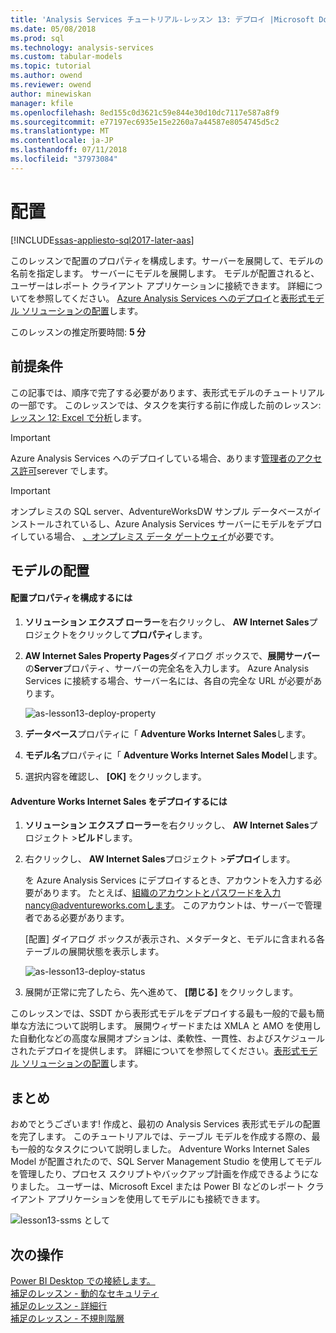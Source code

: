 ```yaml
---
title: 'Analysis Services チュートリアル-レッスン 13: デプロイ |Microsoft Docs'
ms.date: 05/08/2018
ms.prod: sql
ms.technology: analysis-services
ms.custom: tabular-models
ms.topic: tutorial
ms.author: owend
ms.reviewer: owend
author: minewiskan
manager: kfile
ms.openlocfilehash: 8ed155c0d3621c59e844e30d10dc7117e587a8f9
ms.sourcegitcommit: e77197ec6935e15e2260a7a44587e8054745d5c2
ms.translationtype: MT
ms.contentlocale: ja-JP
ms.lasthandoff: 07/11/2018
ms.locfileid: "37973084"
---
```

# <a name="deploy"></a>配置

[!INCLUDE[ssas-appliesto-sql2017-later-aas](../../includes/ssas-appliesto-sql2017-later-aas.md)]

このレッスンで配置のプロパティを構成します。サーバーを展開して、モデルの名前を指定します。 サーバーにモデルを展開します。 モデルが配置されると、ユーザーはレポート クライアント アプリケーションに接続できます。 詳細についてを参照してください。 [Azure Analysis Services へのデプロイ](https://docs.microsoft.com/azure/analysis-services/analysis-services-deploy)と[表形式モデル ソリューションの配置](../tabular-models/tabular-model-solution-deployment-ssas-tabular.md)します。  
  
このレッスンの推定所要時間: **5 分**  
  
## <a name="prerequisites"></a>前提条件  

この記事では、順序で完了する必要があります、表形式モデルのチュートリアルの一部です。 このレッスンでは、タスクを実行する前に作成した前のレッスン:[レッスン 12: Excel で分析](../tutorial-tabular-1400/as-lesson-12-analyze-in-excel.md)します。  

> [!IMPORTANT]  
> Azure Analysis Services へのデプロイしている場合、あります[管理者のアクセス許可](https://docs.microsoft.com/azure/analysis-services/analysis-services-server-admins)serever でします。  

> [!IMPORTANT]  
> オンプレミスの SQL server、AdventureWorksDW サンプル データベースがインストールされているし、Azure Analysis Services サーバーにモデルをデプロイしている場合、 [、オンプレミス データ ゲートウェイ](https://docs.microsoft.com/azure/analysis-services/analysis-services-gateway)が必要です。
  
## <a name="deploy-the-model"></a>モデルの配置  
  
#### <a name="to-configure-deployment-properties"></a>配置プロパティを構成するには  

  
1.  **ソリューション エクスプ ローラー**を右クリックし、 **AW Internet Sales**プロジェクトをクリックして**プロパティ**します。  
  
2.  **AW Internet Sales Property Pages**ダイアログ ボックスで、**展開サーバー**の**Server**プロパティ、サーバーの完全名を入力します。 Azure Analysis Services に接続する場合、サーバー名には、各自の完全な URL が必要があります。

    ![as-lesson13-deploy-property](../tutorial-tabular-1400/media/as-lesson13-deploy-property.png)
  
3.  **データベース**プロパティに「 **Adventure Works Internet Sales**します。  
  
4.  **モデル名**プロパティに「 **Adventure Works Internet Sales Model**します。  
  
5.  選択内容を確認し、 **[OK]** をクリックします。  
  
#### <a name="to-deploy-the-adventure-works-internet-sales"></a>Adventure Works Internet Sales をデプロイするには
  
1.  **ソリューション エクスプ ローラー**を右クリックし、 **AW Internet Sales**プロジェクト >**ビルド**します。  

2.  右クリックし、 **AW Internet Sales**プロジェクト >**デプロイ**します。

    を Azure Analysis Services にデプロイするとき、アカウントを入力する必要があります。 たとえば、組織のアカウントとパスワードを入力nancy@adventureworks.comします。 このアカウントは、サーバーで管理者である必要があります。
  
    [配置] ダイアログ ボックスが表示され、メタデータと、モデルに含まれる各テーブルの展開状態を表示します。  
    
    ![as-lesson13-deploy-status](../tutorial-tabular-1400/media/as-lesson13-deploy-status.png)
  
3. 展開が正常に完了したら、先へ進めて、 **[閉じる]** をクリックします。  
  

このレッスンでは、SSDT から表形式モデルをデプロイする最も一般的で最も簡単な方法について説明します。 展開ウィザードまたは XMLA と AMO を使用した自動化などの高度な展開オプションは、柔軟性、一貫性、およびスケジュールされたデプロイを提供します。 詳細についてを参照してください。[表形式モデル ソリューションの配置](../tabular-models/tabular-model-solution-deployment-ssas-tabular.md)します。

## <a name="conclusion"></a>まとめ  
おめでとうございます! 作成と、最初の Analysis Services 表形式モデルの配置を完了します。 このチュートリアルでは、テーブル モデルを作成する際の、最も一般的なタスクについて説明しました。 Adventure Works Internet Sales Model が配置されたので、SQL Server Management Studio を使用してモデルを管理したり、プロセス スクリプトやバックアップ計画を作成できるようになりました。 ユーザーは、Microsoft Excel または Power BI などのレポート クライアント アプリケーションを使用してモデルにも接続できます。  

![lesson13-ssms として](../tutorial-tabular-1400/media/as-lesson13-ssms.png)
  
  
  
## <a name="whats-next"></a>次の操作
[Power BI Desktop での接続します。](https://docs.microsoft.com/azure/analysis-services/analysis-services-connect-pbi)   
[補足のレッスン - 動的なセキュリティ](../tutorial-tabular-1400/as-supplemental-lesson-dynamic-security.md)   
[補足のレッスン - 詳細行](../tutorial-tabular-1400/as-supplemental-lesson-detail-rows.md)   
[補足のレッスン - 不規則階層](../tutorial-tabular-1400/as-supplemental-lesson-ragged-hierarchies.md)   
